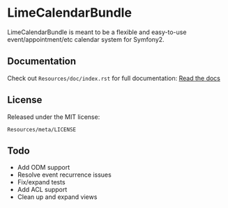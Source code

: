 LimeCalendarBundle
==================

LimeCalendarBundle is meant to be a flexible and easy-to-use event/appointment/etc calendar system for Symfony2.

Documentation
-------------

Check out `Resources/doc/index.rst` for full documentation: [Read the docs](https://github.com/Problematic/LimeCalendarBundle/blob/develop/Resources/doc/index.rst)

License
-------

Released under the MIT license:

    Resources/meta/LICENSE
    
Todo
----

- Add ODM support
- Resolve event recurrence issues
- Fix/expand tests
- Add ACL support
- Clean up and expand views
